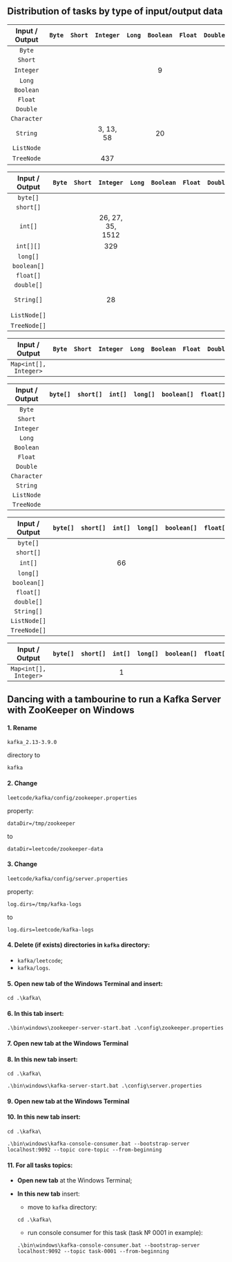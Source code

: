 ## Distribution of tasks by type of input/output data

| Input / Output | `Byte` | `Short` | `Integer` | `Long` | `Boolean` | `Float` | `Double` | `Character` | `String` | `ListNode` | `TreeNode` |
|:--------------:|:------:|:-------:|:---------:|:------:|:---------:|:-------:|:--------:|:-----------:|:--------:|:----------:|:----------:|
|     `Byte`     |        |         |           |        |           |         |          |             |          |            |            |
|    `Short`     |        |         |           |        |           |         |          |             |          |            |            |
|   `Integer`    |        |         |           |        |     9     |         |          |             |          |            |            |
|     `Long`     |        |         |           |        |           |         |          |             |          |            |            |
|   `Boolean`    |        |         |           |        |           |         |          |             |          |            |            |
|    `Float`     |        |         |           |        |           |         |          |             |          |            |            |
|    `Double`    |        |         |           |        |           |         |          |             |          |            |            |
|  `Character`   |        |         |           |        |           |         |          |             |          |            |            |
|    `String`    |        |         | 3, 13, 58 |        |    20     |         |          |             |          |            |            |
|   `ListNode`   |        |         |           |        |           |         |          |             |          |            |            |
|   `TreeNode`   |        |         |    437    |        |           |         |          |             |          |            |            |

| Input / Output | `Byte` | `Short` |    `Integer`     | `Long` | `Boolean` | `Float` | `Double` | `Character` | `String` | `ListNode` | `TreeNode` |
|:--------------:|:------:|:-------:|:----------------:|:------:|:---------:|:-------:|:--------:|:-----------:|:--------:|:----------:|:----------:|
|    `byte[]`    |        |         |                  |        |           |         |          |             |          |            |            |
|   `short[]`    |        |         |                  |        |           |         |          |             |          |            |            |
|    `int[]`     |        |         | 26, 27, 35, 1512 |        |           |         |          |             |          |            |            |
|   `int[][]`    |        |         |       329        |        |           |         |          |             |          |            |            |
|    `long[]`    |        |         |                  |        |           |         |          |             |          |            |            |
|  `boolean[]`   |        |         |                  |        |           |         |          |             |          |            |            |
|   `float[]`    |        |         |                  |        |           |         |          |             |          |            |            |
|   `double[]`   |        |         |                  |        |           |         |          |             |          |            |            |
|   `String[]`   |        |         |        28        |        |           |         |          |             |  14, 67  |            |            |
|  `ListNode[]`  |        |         |                  |        |           |         |          |             |          |   2, 21    |            |
|  `TreeNode[]`  |        |         |                  |        |           |         |          |             |          |            |            |

|    Input / Output     | `Byte` | `Short` | `Integer` | `Long` | `Boolean` | `Float` | `Double` | `Character` | `String` | `ListNode` | `TreeNode` |
|:---------------------:|:------:|:-------:|:---------:|:------:|:---------:|:-------:|:--------:|:-----------:|:--------:|:----------:|:----------:|
| `Map<int[], Integer>` |        |         |           |        |           |         |          |             |          |            |            |

| Input / Output | `byte[]` | `short[]` | `int[]` | `long[]` | `boolean[]` | `float[]` | `double[]` | `String[]` | `ListNode[]` | `TreeNode[]` |
|:--------------:|:--------:|:---------:|:-------:|:--------:|:-----------:|:---------:|:----------:|:----------:|:------------:|:------------:|
|     `Byte`     |          |           |         |          |             |           |            |            |              |              |
|    `Short`     |          |           |         |          |             |           |            |            |              |              |
|   `Integer`    |          |           |         |          |             |           |            |            |              |              |
|     `Long`     |          |           |         |          |             |           |            |            |              |              |
|   `Boolean`    |          |           |         |          |             |           |            |            |              |              |
|    `Float`     |          |           |         |          |             |           |            |            |              |              |
|    `Double`    |          |           |         |          |             |           |            |            |              |              |
|  `Character`   |          |           |         |          |             |           |            |            |              |              |
|    `String`    |          |           |         |          |             |           |            |            |              |              |
|   `ListNode`   |          |           |         |          |             |           |            |            |              |              |
|   `TreeNode`   |          |           |         |          |             |           |            |            |              |              |

| Input / Output | `byte[]` | `short[]` | `int[]` | `long[]` | `boolean[]` | `float[]` | `double[]` | `String[]` | `ListNode[]` | `TreeNode[]` |
|:--------------:|:--------:|:---------:|:-------:|:--------:|:-----------:|:---------:|:----------:|:----------:|:------------:|:------------:|
|    `byte[]`    |          |           |         |          |             |           |            |            |              |              |
|   `short[]`    |          |           |         |          |             |           |            |            |              |              |
|    `int[]`     |          |           |   66    |          |             |           |            |            |              |              |
|    `long[]`    |          |           |         |          |             |           |            |            |              |              |
|  `boolean[]`   |          |           |         |          |             |           |            |            |              |              |
|   `float[]`    |          |           |         |          |             |           |            |            |              |              |
|   `double[]`   |          |           |         |          |             |           |            |            |              |              |
|   `String[]`   |          |           |         |          |             |           |            |            |              |              |
|  `ListNode[]`  |          |           |         |          |             |           |            |            |              |              |
|  `TreeNode[]`  |          |           |         |          |             |           |            |            |              |              |

|    Input / Output     | `byte[]` | `short[]` | `int[]` | `long[]` | `boolean[]` | `float[]` | `double[]` | `String[]` | `ListNode[]` | `TreeNode[]` |
|:---------------------:|:--------:|:---------:|:-------:|:--------:|:-----------:|:---------:|:----------:|:----------:|:------------:|:------------:|
| `Map<int[], Integer>` |          |           |    1    |          |             |           |            |            |              |              |

## Dancing with a tambourine to run a Kafka Server with ZooKeeper on Windows

#### 1. **Rename**

```text 
kafka_2.13-3.9.0
``` 

directory to

```text
kafka
```

#### 2. **Change**

```text
leetcode/kafka/config/zookeeper.properties
``` 

property:

```properties
dataDir=/tmp/zookeeper
```

to

```properties
dataDir=leetcode/zookeeper-data
```

#### 3. **Change**

```text
leetcode/kafka/config/server.properties 
```

property:

```properties
log.dirs=/tmp/kafka-logs
```

to

```properties
log.dirs=leetcode/kafka-logs
```

#### 4. **Delete (if exists)** directories in `kafka` directory:

- `kafka/leetcode`;
- `kafka/logs`.

#### 5. **Open new tab** of the Windows Terminal and insert:

```shell
cd .\kafka\
```

#### 6. **In this tab** insert:

```shell
.\bin\windows\zookeeper-server-start.bat .\config\zookeeper.properties
```

#### 7. **Open new tab** at the Windows Terminal

#### 8. **In this new tab** insert:

```shell
cd .\kafka\
```

```shell
.\bin\windows\kafka-server-start.bat .\config\server.properties
```

#### 9. **Open new tab** at the Windows Terminal

#### 10. **In this new tab** insert:

```shell
cd .\kafka\
```

```shell
.\bin\windows\kafka-console-consumer.bat --bootstrap-server localhost:9092 --topic core-topic --from-beginning
```

#### 11. **For all tasks topics**:

- **Open new tab** at the Windows Terminal;
- **In this new tab** insert:

    * move to `kafka` directory:
  ```shell
  cd .\kafka\
  ```
    * run console consumer for this task (task № 0001 in example):
  ```shell
  .\bin\windows\kafka-console-consumer.bat --bootstrap-server localhost:9092 --topic task-0001 --from-beginning
  ```